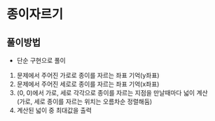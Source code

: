 # 종이자르기
## 풀이방법
- 단순 구현으로 풀이
1. 문제에서 주어진 가로로 종이를 자르는 좌표 기억(y좌표)
2. 문제에서 주어진 세로로 종이를 자르는 좌표 기억(x좌표)
3. (0, 0)에서 가로, 세로 각각으로 종이를 자르는 지점을 만날때마다 넓이 계산    
   (가로, 세로 종이를 자르는 위치는 오름차순 정렬해둠)
4. 계산된 넓이 중 최대값을 출력